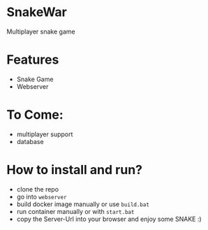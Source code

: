 # SnakeWar
Multiplayer snake game

# Features
- Snake Game
- Webserver

# To Come:
- multiplayer support
- database

# How to install and run?
- clone the repo
- go into `webserver`
- build docker image manually or use `build.bat`
- run container manually or with `start.bat`
- copy the Server-Url into your browser and enjoy some SNAKE :)
